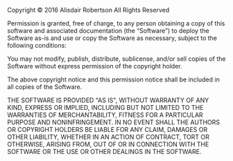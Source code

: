 Copyright © 2016 Alisdair Robertson
All Rights Reserved

Permission is granted, free of charge, to any person obtaining 
a copy of this software and associated documentation (the “Software”) 
to deploy the Software as-is and use or copy the Software as 
necessary, subject to the following conditions:

You may not modify, publish, distribute, sublicense, and/or sell 
copies of the Software without express permission of the 
copyright holder.

The above copyright notice and this permission notice shall be 
included in all copies of the Software.


THE SOFTWARE IS PROVIDED "AS IS", WITHOUT WARRANTY OF ANY KIND, 
EXPRESS OR IMPLIED, INCLUDING BUT NOT LIMITED TO THE WARRANTIES 
OF MERCHANTABILITY, FITNESS FOR A PARTICULAR PURPOSE AND 
NONINFRINGEMENT. IN NO EVENT SHALL THE AUTHORS OR COPYRIGHT 
HOLDERS BE LIABLE FOR ANY CLAIM, DAMAGES OR OTHER LIABILITY, WHETHER 
IN AN ACTION OF CONTRACT, TORT OR OTHERWISE, ARISING FROM, OUT OF OR 
IN CONNECTION WITH THE SOFTWARE OR THE USE OR OTHER DEALINGS IN THE 
SOFTWARE.
